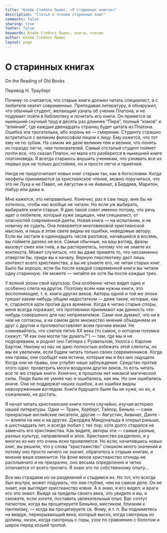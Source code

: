 ```yaml
---
title: "Клайв Стейплз Льюис. «О старинных книгах»"
description: "Статья о чтении старинных книг"
comments: false
sharing: true
footer: false
keywords: Клайв Стейплз Льюис, книги, чтение
author: Клайв Стейплз Льюис
layout: page
---
```


# О старинных книгах

On the Reading of Old Books

Перевод Н. Трауберг

Почему-то считается, что старые книги должен читать специалист, а с любителя хватит современных. Преподавая литературу, я обнаружил, что обычный студент, желающий узнать об учении Платона, и не подумает пойти в библиотеку и почитать его книги. Он примется за нынешний скучный труд в десять раз длиннее “Пира”, полный “измов” и “влияний”, где каждые двенадцать страниц будет цитата из Платона. Ошибка эта трогательна, ибо корень ее — смирение. Студенту страшно встретиться с великим философом лицом к лицу. Ему кажется, что тот ему не по зубам. На самом же деле великие тем и велики, что понять их гораздо легче, чем толкователей. Самый отсталый студент поймет почти все, что сказал Платон, но мало кто разберется в нынешней книге платоноведа. Я всегда стараюсь внушить ученикам, что узнавать все из первых рук не только достойнее, но и просто легче и приятней.

Нигде не предпочитают новых книг старым так, как в богословии. Когда неофиты принимаются за христианское чтение, можно поручиться, что это не Лука и не Павел, не Августин и не Аквинат, а Бердяев, Маритен, Нибур или даже я.

Мне кажется, это неправильно. Конечно, раз я сам пишу, мне бы не хотелось, чтобы нас вообще не читали. Но если уж выбирать, выбирайте книги старые. Я даю такой совет именно потому, что речь идет о любителе, который хуже защищен, чем специалист, от опасностей современной диеты. Новая книга — на испытании, и не новичку ее судить. Она поверяется многовековой христианской мыслью, и лишь в этом свете видны ее ошибки, неведомые автору. Если вы застали в одиннадцать часов разговор, начавшийся в восемь, вы поймете далеко не все. Самые обычные, на ваш взгляд, фразы вызовут смех или гнев, а вы растеряетесь, потому что не знаете их контекста. Может случиться, что вы даже примете то, что несомненно отвергли бы, приди вы к началу. Верную перспективу даст лишь контекст всего христианства, а вы не узнаете его, не читая старых книг. Было бы хорошо, если бы после каждой современной книги вы читали одну старинную. Не можете — читайте ее хотя бы после каждых трех.

У всякой эпохи свой кругозор. Она особенно четко видит одно и особенно слепа на другое. Поэтому всем нам нужны книги, это восполняющие, т. е. книги других веков. Авторы одной и той же эпохи грешат каким-нибудь общим недостатком — даже такие, которые, как я, стараются идти против духа времени. Когда я читаю старые споры, меня всегда поражает, что противники принимают как данность что-нибудь совершенно для нас неприемлемое. Сами они думают, что ни в чем не согласны, а на самом деле множество мнений объединяем их друг с другом и противопоставляет всем прочим векам. Не сомневайтесь, что слепое пятно ХХ века (то самое, о котором потомки скажут: “И как они могли так думать?”) — там, где мы и не подозреваем, и роднит оно Гитлера с Рузвельтом, Уэллса с Карлом Бартом. Никому из нас не дано полностью избежать этой слепоты, но мы ее увеличим, если будем читать только своих современников. Когда они правы, они сообщат нам истины, которые мы и без них ощущали. Когда они не правы, они углубят наше заблуждение. Средство против этого одно: проветрить мозги воздухом других веков, то есть читать все те же старые книги. Конечно, в прошлом нет никакой магической силы. Люди были не умнее нас и ошибались, как мы. Но они ошибались иначе. Они не поддержат наших ошибок, а их ошибки видны невооруженным взглядом. Книги будущего были бы не хуже, но их, к сожалению, не достать.

Я начал читать христианские книги почти случайно, изучая историю нашей литературы. Одни — Траен, Херберт, Тэйлор, Беньян — сами прекрасные английские писатели, другие — Августин, Аквинат, Данте -— влияли на них и на других. Джорджа Макдональда я открыл раньше, в шестнадцать лет, и всегда любил с тех пор, хотя долго старался не замечать его христианства. Как видите, авторы эти — самые разные, разных культур, направлений и эпох. Христианство разделено, и у многих из них это очень ясно проявляется. Но если, начитавшись новых книг, вы решили, что у слова “христианство” слишком много значений и потому оно просто ничего не значит, обратитесь к старым книгам, и мнение ваше изменится. На фоне веков христианство отнюдь не расплывчато и не призрачно, оно весьма определенно и четко отличается от всего прочего. Я знаю это по собственному опыту…

Все мы страдаем из-за разделений и стыдимся их. Но тот, кто всегда был внутри, может подумать, что они глубже, чем на самом деле. Он не знает, как выглядит христианство извне. А я знаю, я его видел; и враги его это знают. Выйдя за пределы своего века, это увидите и вы, и сможете, если хотите, поставить увлекательный опыт. Вас сочтут папистом, когда вы процитируете Беньяна, мистиком, близким к пантеизму, — когда вы процитируете св. Фому, и т. п. Вы подниметесь на виадук, перекрывающий века, который высок, когда смотришь из долины, низок, когда смотришь с горы, узок по сравнению с болотом и широк перед козьей тропой.
